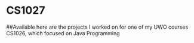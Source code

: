 # CS1027
##Available here are the projects I worked on for one of my UWO courses CS1026, which focused on Java Programming

